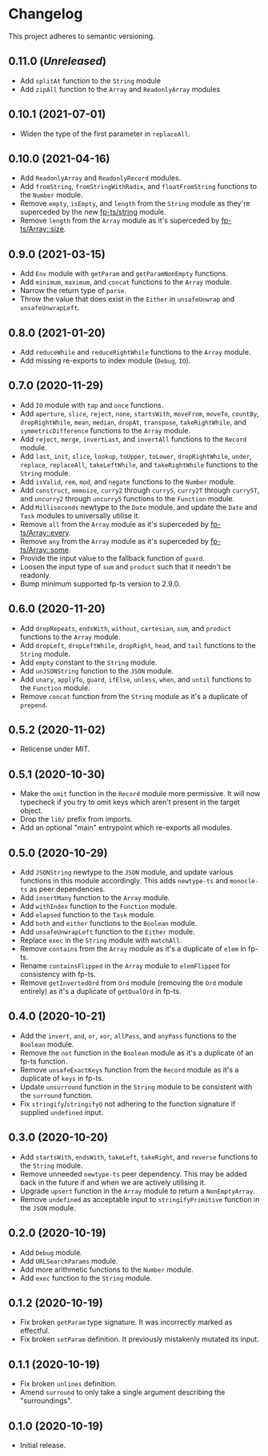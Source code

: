 # Changelog

This project adheres to semantic versioning.

## 0.11.0 (_Unreleased_)

- Add `splitAt` function to the `String` module
- Add `zipAll` function to the `Array` and `ReadonlyArray` modules

## 0.10.1 (2021-07-01)

- Widen the type of the first parameter in `replaceAll`.

## 0.10.0 (2021-04-16)

- Add `ReadonlyArray` and `ReadonlyRecord` modules.
- Add `fromString`, `fromStringWithRadix`, and `floatFromString` functions to the `Number` module.
- Remove `empty`, `isEmpty`, and `length` from the `String` module as they're superceded by the new [fp-ts/string](https://gcanti.github.io/fp-ts/modules/string.ts.html) module.
- Remove `length` from the `Array` module as it's superceded by [fp-ts/Array::size](https://gcanti.github.io/fp-ts/modules/Array.ts.html#size).

## 0.9.0 (2021-03-15)

- Add `Env` module with `getParam` and `getParamNonEmpty` functions.
- Add `minimum`, `maximum`, and `concat` functions to the `Array` module.
- Narrow the return type of `parse`.
- Throw the value that does exist in the `Either` in `unsafeUnwrap` and `unsafeUnwrapLeft`.

## 0.8.0 (2021-01-20)

- Add `reduceWhile` and `reduceRightWhile` functions to the `Array` module.
- Add missing re-exports to index module (`Debug`, `IO`).

## 0.7.0 (2020-11-29)

- Add `IO` module with `tap` and `once` functions.
- Add `aperture`, `slice`, `reject`, `none`, `startsWith`, `moveFrom`, `moveTo`, `countBy`, `dropRightWhile`, `mean`, `median`, `dropAt`, `transpose`, `takeRightWhile`, and `symmetricDifference` functions to the `Array` module.
- Add `reject`, `merge`, `invertLast`, and `invertAll` functions to the `Record` module.
- Add `last`, `init`, `slice`, `lookup`, `toUpper`, `toLower`, `dropRightWhile`, `under`, `replace`, `replaceAll`, `takeLeftWhile`, and `takeRightWhile` functions to the `String` module.
- Add `isValid`, `rem`, `mod`, and `negate` functions to the `Number` module.
- Add `construct`, `memoize`, `curry2` through `curry5`, `curry2T` through `curry5T`, and `uncurry2` through `uncurry5` functions to the `Function` module.
- Add `Milliseconds` newtype to the `Date` module, and update the `Date` and `Task` modules to universally utilise it.
- Remove `all` from the `Array` module as it's superceded by [fp-ts/Array::every](https://gcanti.github.io/fp-ts/modules/Array.ts.html#every).
- Remove `any` from the `Array` module as it's superceded by [fp-ts/Array::some](https://gcanti.github.io/fp-ts/modules/Array.ts.html#some).
- Provide the input value to the fallback function of `guard`.
- Loosen the input type of `sum` and `product` such that it needn't be readonly.
- Bump minimum supported fp-ts version to 2.9.0.

## 0.6.0 (2020-11-20)

- Add `dropRepeats`, `endsWith`, `without`, `cartesian`, `sum`, and `product` functions to the `Array` module.
- Add `dropLeft`, `dropLeftWhile`, `dropRight`, `head`, and `tail` functions to the `String` module.
- Add `empty` constant to the `String` module.
- Add `unJSONString` function to the `JSON` module.
- Add `unary`, `applyTo`, `guard`, `ifElse`, `unless`, `when`, and `until` functions to the `Function` module.
- Remove `concat` function from the `String` module as it's a duplicate of `prepend`.

## 0.5.2 (2020-11-02)

- Relicense under MIT.

## 0.5.1 (2020-10-30)

- Make the `omit` function in the `Record` module more permissive. It will now typecheck if you try to omit keys which aren't present in the target object.
- Drop the `lib/` prefix from imports.
- Add an optional "main" entrypoint which re-exports all modules.

## 0.5.0 (2020-10-29)

- Add `JSONString` newtype to the `JSON` module, and update various functions in this module accordingly. This adds `newtype-ts` and `monocle-ts` as peer dependencies.
- Add `insertMany` function to the `Array` module.
- Add `withIndex` function to the `Function` module.
- Add `elapsed` function to the `Task` module.
- Add `both` and `either` functions to the `Boolean` module.
- Add `unsafeUnwrapLeft` function to the `Either` module.
- Replace `exec` in the `String` module with `matchAll`.
- Remove `contains` from the `Array` module as it's a duplicate of `elem` in fp-ts.
- Rename `containsFlipped` in the `Array` module to `elemFlipped` for consistency with fp-ts.
- Remove `getInvertedOrd` from `Ord` module (removing the `Ord` module entirely) as it's a duplicate of `getDualOrd` in fp-ts.

## 0.4.0 (2020-10-21)

- Add the `invert`, `and`, `or`, `xor`, `allPass`, and `anyPass` functions to the `Boolean` module.
- Remove the `not` function in the `Boolean` module as it's a duplicate of an fp-ts function.
- Remove `unsafeExactKeys` function from the `Record` module as it's a duplicate of `keys` in fp-ts.
- Update `unsurround` function in the `String` module to be consistent with the `surround` function.
- Fix `stringify`/`stringifyO` not adhering to the function signature if supplied `undefined` input.

## 0.3.0 (2020-10-20)

- Add `startsWith`, `endsWith`, `takeLeft`, `takeRight`, and `reverse` functions to the `String` module.
- Remove unneeded `newtype-ts` peer dependency. This may be added back in the future if and when we are actively utilising it.
- Upgrade `upsert` function in the `Array` module to return a `NonEmptyArray`.
- Remove `undefined` as acceptable input to `stringifyPrimitive` function in the `JSON` module.

## 0.2.0 (2020-10-19)

- Add `Debug` module.
- Add `URLSearchParams` module.
- Add more arithmetic functions to the `Number` module.
- Add `exec` function to the `String` module.

## 0.1.2 (2020-10-19)

- Fix broken `getParam` type signature. It was incorrectly marked as effectful.
- Fix broken `setParam` definition. It previously mistakenly mutated its input.

## 0.1.1 (2020-10-19)

- Fix broken `unlines` definition.
- Amend `surround` to only take a single argument describing the "surroundings".

## 0.1.0 (2020-10-19)

- Initial release.
